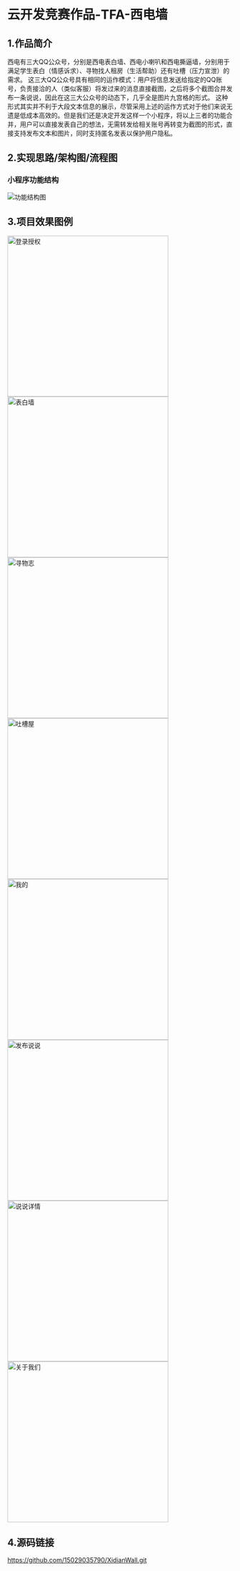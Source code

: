 # 云开发竞赛作品-TFA-西电墙
## 1.作品简介
西电有三大QQ公众号，分别是西电表白墙、西电小喇叭和西电撕逼墙，分别用于满足学生表白（情感诉求）、寻物找人租房（生活帮助）还有吐槽（压力宣泄）的需求。
这三大QQ公众号具有相同的运作模式：用户将信息发送给指定的QQ账号，负责接洽的人（类似客服）将发过来的消息直接截图，之后将多个截图合并发布一条说说，因此在这三大公众号的动态下，几乎全是图片九宫格的形式。
这种形式其实并不利于大段文本信息的展示，尽管采用上述的运作方式对于他们来说无遗是低成本高效的。但是我们还是决定开发这样一个小程序，将以上三者的功能合并，用户可以直接发表自己的想法，无需转发给相关账号再转变为截图的形式，直接支持发布文本和图片，同时支持匿名发表以保护用户隐私。

## 2.实现思路/架构图/流程图

### 小程序功能结构
![功能结构图](screenshot/西电墙-功能结构图.png)

## 3.项目效果图例
<div style="align: center">
<div style="border:solid 1px 000;"><img src="screenshot/login.png" title="登录授权" width="360"></div>
<div style="border:solid 1px 000;"><img src="screenshot/fall_in_love.png" title="表白墙" width="360"></div>
<div style="border:solid 1px 000;"><img src="screenshot/discover.png" title="寻物志" width="360"></div>
<div style="border:solid 1px 000;"><img src="screenshot/complaint.png" title="吐槽屋" width="360"></div>
<div style="border:solid 1px 000;"><img src="screenshot/mine.png" title="我的" width="360"></div>
<div style="border:solid 1px 000;"><img src="screenshot/publish.png" title="发布说说" width="360"></div>
<div style="border:solid 1px 000;"><img src="screenshot/details.png" title="说说详情" width="360"></div>
<div style="border:solid 1px 000;"><img src="screenshot/about_us.png" title="关于我们" width="360"></div>
</div>

## 4.源码链接

https://github.com/15029035790/XidianWall.git
